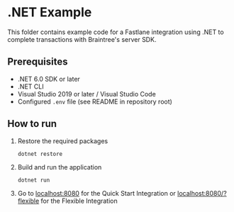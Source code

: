 # .NET Example

This folder contains example code for a Fastlane integration using .NET to complete transactions with Braintree's server SDK.

## Prerequisites

- .NET 6.0 SDK or later
- .NET CLI
- Visual Studio 2019 or later / Visual Studio Code
- Configured `.env` file (see README in repository root)

## How to run

1. Restore the required packages
    ```
    dotnet restore
    ```
2. Build and run the application
    ```
    dotnet run
    ```
3. Go to [localhost:8080](localhost:8080) for the Quick Start Integration or [localhost:8080/?flexible](localhost:8080/?flexible) for the Flexible Integration
